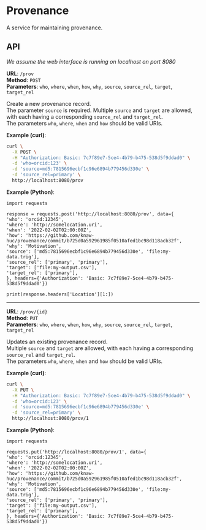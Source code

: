 # Provenance

A service for maintaining provenance.

## API

_We assume the web interface is running on localhost on port 8080_

**URL**: `/prov`\
**Method**: `POST`\
**Parameters**: `who`, `where`, `when`, `how`, `why`, `source`, `source_rel`,  `target`, `target_rel`

Create a new provenance record. \
The parameter `source` is required. Multiple `source` and `target` are allowed, with each having a
corresponding `source_rel` and `target_rel`. \
The parameters `who`, `where`, `when` and `how` should be valid URIs.

**Example (curl)**:

```bash
curl \
  -X POST \
  -H "Authorization: Basic: 7c7f89e7-5ce4-4b79-b475-538d5f9ddad0" \
  -d 'who=orcid:123' \
  -d 'source=md5:7815696ecbf1c96e6894b779456d330e' \
  -d 'source_rel=primary' \
  http://localhost:8080/prov
```

**Example (Python)**:

```python3
import requests

response = requests.post('http://localhost:8080/prov', data={
'who': 'orcid:12345',
'where': 'http://somelocation.uri',
'when': '2022-02-02T02:00:00Z',
'how': 'https://github.com/knaw-huc/provenance/commit/b725d0a592961985f0510afed1bc98d118acb32f',
'why': 'Motivation',
'source': ['md5:7815696ecbf1c96e6894b779456d330e', 'file:my-data.trig'],
'source_rel': ['primary', 'primary'],
'target': ['file:my-output.csv'],
'target_rel': ['primary'],
}, headers={'Authorization': 'Basic: 7c7f89e7-5ce4-4b79-b475-538d5f9ddad0'})

print(response.headers['Location'][1:])
```

---

**URL**: `/prov/{id}`\
**Method**: `PUT`\
**Parameters**: `who`, `where`, `when`, `how`, `why`, `source`, `source_rel`,  `target`, `target_rel`

Updates an existing provenance record. \
Multiple `source` and `target` are allowed, with each having a corresponding `source_rel` and `target_rel`. \
The parameters `who`, `where`, `when` and `how` should be valid URIs.

**Example (curl)**:

```bash
curl \
  -X PUT \
  -H "Authorization: Basic: 7c7f89e7-5ce4-4b79-b475-538d5f9ddad0" \
  -d 'who=orcid:123' \
  -d 'source=md5:7815696ecbf1c96e6894b779456d330e' \
  -d 'source_rel=primary' \
  http://localhost:8080/prov/1
```

**Example (Python)**:

```python3
import requests

requests.put('http://localhost:8080/prov/1', data={
'who': 'orcid:12345',
'where': 'http://somelocation.uri',
'when': '2022-02-02T02:00:00Z',
'how': 'https://github.com/knaw-huc/provenance/commit/b725d0a592961985f0510afed1bc98d118acb32f',
'why': 'Motivation',
'source': ['md5:7815696ecbf1c96e6894b779456d330e', 'file:my-data.trig'],
'source_rel': ['primary', 'primary'],
'target': ['file:my-output.csv'],
'target_rel': ['primary'],
}, headers={'Authorization': 'Basic: 7c7f89e7-5ce4-4b79-b475-538d5f9ddad0'})
```
